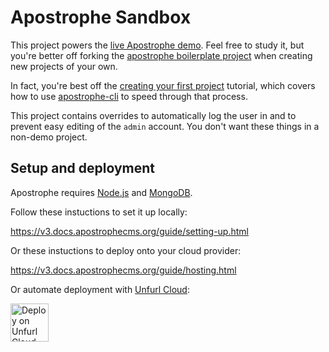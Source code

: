 
# Apostrophe Sandbox

This project powers the [live Apostrophe demo](http://demo.apostrophecms.org). Feel free to study it, but you're better off forking the [apostrophe boilerplate project](https://github.com/punkave/apostrophe-boilerplate) when creating new projects of your own.

In fact, you're best off the [creating your first project](http://apostrophecms.org/docs/tutorials/getting-started/creating-your-first-project.html) tutorial, which covers how to use [apostrophe-cli](https://github.com/punkave/apostrophe-cli) to speed through that process.

This project contains overrides to automatically log the user in and to prevent easy editing of the `admin` account. You don't want these things in a non-demo project.

## Setup and deployment

Apostrophe requires [Node.js](https://nodejs.org/en/) and [MongoDB](https://docs.mongodb.com/manual/administration/install-community/).

Follow these instuctions to set it up locally:

https://v3.docs.apostrophecms.org/guide/setting-up.html

Or these instuctions to deploy onto your cloud provider:

https://v3.docs.apostrophecms.org/guide/hosting.html

Or automate deployment with [Unfurl Cloud](https://onecommons.org/unfurl-cloud):

<p align="left">
  <a href="https://app.dev.onecommons.org/demo/apostrophe-demo/-/overview"><img src="https://www.onecommons.org/images/unfurl_badge_providers_count.svg" alt="Deploy on Unfurl Cloud" height="61"></a>
</p>
